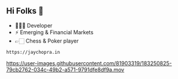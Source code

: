## Hi Folks 👋

- 👨🏻‍💻 Developer
- ⚡️  Emerging & Financial Markets 
- 👉🏻 Chess & Poker player

```shell
https://jaychopra.in
```


https://user-images.githubusercontent.com/81903319/183250825-79cb2762-034c-49b2-a571-9791dfe8df9a.mov








